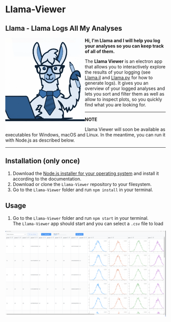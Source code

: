 # Llama-Viewer

## Llama - Llama Logs All My Analyses


<img src="assets/icons/llama.png" width="250" align="left"/>


**Hi, I'm Llama and I will help you log your analyses so you can keep track of all of them.**

The **Llama Viewer** is an electron app that allows you to interactively explore the results of your logging (see [Llama.jl](https://github.com/Cornelius-G/Llama.jl) and [Llama.py](https://github.com/Cornelius-G/Llama.py) for how to generate logs). 
It gives you an overview of your logged analyses and lets you sort and filter them as well as allow to inspect plots, so you quickly find what you are looking for.

---
**NOTE**

Llama Viewer will soon be available as executables for Windows, macOS and Linux. 
In the meantime, you can run it with Node.js as described below.

---



## Installation (only once)

1) Download the [Node.js installer for your operating system](https://nodejs.org/en/download/) and install it according to the documentation.
2) Download or clone the `Llama-Viewer` repository to your filesystem.
3) Go to the `Llama-Viewer` folder and run `npm install` in your terminal.

## Usage
1) Go to the `Llama-Viewer` folder and run `npm start` in your terminal.  
The `Llama-Viewer` app should start and you can select a `.csv` file to load


<img src="docs/images/llama-viewer.png" width="1900" align="center"/>

